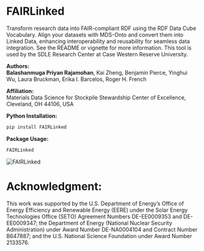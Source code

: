 # FAIRLinked

Transform research data into FAIR-compliant RDF using the RDF Data Cube Vocabulary. Align your datasets with MDS-Onto and convert them into Linked Data, enhancing interoperability and reusability for seamless data integration. See the README or vignette for more information. This tool is used by the SDLE Research Center at Case Western Reserve University.

**Authors:**  
**Balashanmuga Priyan Rajamohan**, Kai Zheng, Benjamin Pierce, Yinghui Wu, Laura Bruckman, Erika I. Barcelos, Roger H. French

**Affiliation:**  
Materials Data Science for Stockpile Stewardship Center of Excellence,  
Cleveland, OH 44106, USA

**Python Installation:**

```bash
pip install FAIRLinked
```

**Package Usage:**

```bash
FAIRLinked
```

![FAIRLinked](FAIRLinkedv0.2.png)

# Acknowledgment:

This work was supported by the U.S. Department of Energy’s Office of Energy Efficiency and Renewable Energy (EERE) under the Solar Energy Technologies Office (SETO) Agreement Numbers DE-EE0009353 and DE-EE0009347; the Department of Energy (National Nuclear Security Administration) under Award Number DE-NA0004104 and Contract Number B647887; and the U.S. National Science Foundation under Award Number 2133576.
